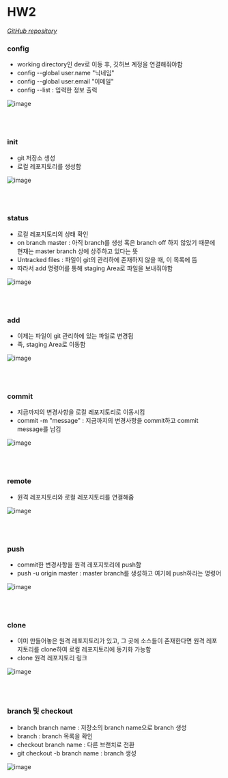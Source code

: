 # HW2

*[GitHub repository](https://github.com/JungHyun21/HW2.git)*


### config
- working directory인 dev로 이동 후, 깃허브 계정을 연결해줘야함
- config --global user.name "닉네임" 
- config --global user.email "이메일" 
- config --list : 입력한 정보 출력


![image](https://user-images.githubusercontent.com/76541903/117542673-8597ed80-b054-11eb-829d-daa3b419e34f.png)

<br><br>

### init
- git 저장소 생성
- 로컬 레포지토리를 생성함


![image](https://user-images.githubusercontent.com/76541903/117542924-939a3e00-b055-11eb-87f6-1a19b384de89.png)

<br><br>

### status
- 로컬 레포지토리의 상태 확인
- on branch master : 아직 branch를 생성 혹은 branch off 하지 않았기 때문에 현재는 master branch 상에 상주하고 있다는 뜻
- Untracked files : 파일이 git의 관리하에 존재하지 않을 때, 이 목록에 뜸
- 따라서 add 명령어를 통해 staging Area로 파일을 보내줘야함


![image](https://user-images.githubusercontent.com/76541903/117543105-5f734d00-b056-11eb-9846-91965b9a4b77.png)

<br><br>

### add
- 이제는 파일이 git 관리하에 있는 파일로 변경됨
- 즉, staging Area로 이동함


![image](https://user-images.githubusercontent.com/76541903/117543185-b416c800-b056-11eb-807c-4120841fca48.png)

<br><br>

### commit
- 지금까지의 변경사항을 로컬 레포지토리로 이동시킴
- commit -m "message" : 지금까지의 변경사항을 commit하고 commit message를 남김


![image](https://user-images.githubusercontent.com/76541903/117543281-15d73200-b057-11eb-98f8-f3e846bbbe28.png)

<br><br>

### remote
- 원격 레포지토리와 로컬 레포지토리를 연결해줌


![image](https://user-images.githubusercontent.com/76541903/117543340-5a62cd80-b057-11eb-98ee-cc6d39bc1916.png)

<br><br>

### push
- commit한 변경사항을 원격 레포지토리에 push함
- push -u origin master : master branch를 생성하고 여기에 push하라는 명령어


![image](https://user-images.githubusercontent.com/76541903/117543418-bc233780-b057-11eb-9395-a24f158b33aa.png)

<br><br>

### clone
- 이미 만들어놓은 원격 레포지토리가 있고, 그 곳에 소스들이 존재한다면 원격 레포지토리를 clone하여 로컬 레포지토리에 동기화 가능함
- clone 원격 레포지토리 링크


![image](https://user-images.githubusercontent.com/76541903/117543530-318f0800-b058-11eb-96a5-c64accefe47b.png)

<br><br>

### branch 및 checkout
- branch branch name : 저장소의 branch name으로 branch 생성
- branch : branch 목록을 확인
- checkout branch name : 다른 브랜치로 전환
- git checkout -b branch name : branch 생성


![image](https://user-images.githubusercontent.com/76541903/117543684-d01b6900-b058-11eb-8751-98a275e38284.png)


<br><br><br><br><br><br><br>


